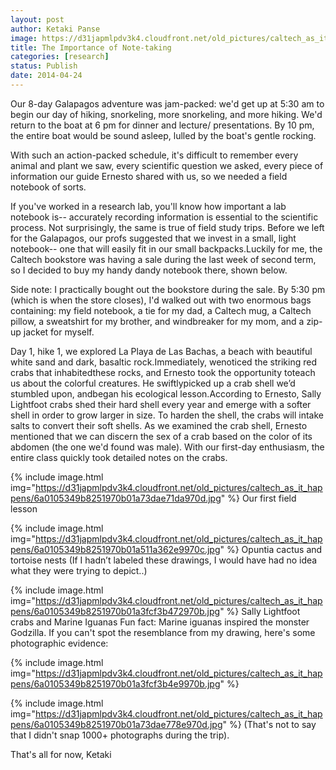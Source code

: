 ```yaml
---
layout: post
author: Ketaki Panse
image: https://d31japmlpdv3k4.cloudfront.net/old_pictures/caltech_as_it_happens/6a0105349b8251970b01a3fcf3b3ce970b.jpg
title: The Importance of Note-taking
categories: [research]
status: Publish
date: 2014-04-24
---
```


Our 8-day Galapagos adventure was jam-packed: we'd get up at 5:30 am to begin our day of hiking, snorkeling, more snorkeling, and more hiking. We'd return to the boat at 6 pm for dinner and lecture/ presentations. By 10 pm, the entire boat would be sound asleep, lulled by the boat's gentle rocking.

With such an action-packed schedule, it's difficult to remember every animal and plant we saw, every scientific question we asked, every piece of information our guide Ernesto shared with us, so we needed a field notebook of sorts.

If you've worked in a research lab, you'll know how important a lab notebook is-- accurately recording information is essential to the scientific process. Not surprisingly, the same is true of field study trips. Before we left for the Galapagos, our profs suggested that we invest in a small, light notebook-- one that will easily fit in our small backpacks.Luckily for me, the Caltech bookstore was having a sale during the last week of second term, so I decided to buy my handy dandy notebook there, shown below.

Side note: I practically bought out the bookstore during the sale. By 5:30 pm (which is when the store closes), I'd walked out with two enormous bags containing: my field notebook, a tie for my dad, a Caltech mug, a Caltech pillow, a sweatshirt for my brother, and windbreaker for my mom, and a zip-up jacket for myself.

Day 1, hike 1, we explored La Playa de Las Bachas, a beach with beautiful white sand and dark, basaltic rock.Immediately, wenoticed the striking red crabs that inhabitedthese rocks, and Ernesto took the opportunity toteach us about the colorful creatures. He swiftlypicked up a crab shell we’d stumbled upon, andbegan his ecological lesson.According to Ernesto, Sally Lightfoot crabs shed their hard shell every year and emerge with a softer shell in order to grow larger in size. To harden the shell, the crabs will intake salts to convert their soft shells. As we examined the crab shell, Ernesto mentioned that we can discern the sex of a crab based on the color of its abdomen (the one we'd found was male). With our first-day enthusiasm, the entire class quickly took detailed notes on the crabs.


{% include image.html img="https://d31japmlpdv3k4.cloudfront.net/old_pictures/caltech_as_it_happens/6a0105349b8251970b01a73dae71da970d.jpg" %}
Our first field lesson


{% include image.html img="https://d31japmlpdv3k4.cloudfront.net/old_pictures/caltech_as_it_happens/6a0105349b8251970b01a511a362e9970c.jpg" %}
Opuntia cactus and tortoise nests (If I hadn’t labeled these drawings, I would have had no idea what they were trying to depict..)


{% include image.html img="https://d31japmlpdv3k4.cloudfront.net/old_pictures/caltech_as_it_happens/6a0105349b8251970b01a3fcf3b472970b.jpg" %}
Sally Lightfoot crabs and Marine Iguanas
Fun fact: Marine iguanas inspired the monster Godzilla. If you can't spot the resemblance from my drawing, here's some photographic evidence:


{% include image.html img="https://d31japmlpdv3k4.cloudfront.net/old_pictures/caltech_as_it_happens/6a0105349b8251970b01a3fcf3b4e9970b.jpg" %}

{% include image.html img="https://d31japmlpdv3k4.cloudfront.net/old_pictures/caltech_as_it_happens/6a0105349b8251970b01a73dae778e970d.jpg" %}
(That's not to say that I didn't snap 1000+ photographs during the trip).

That's all for now,
Ketaki
